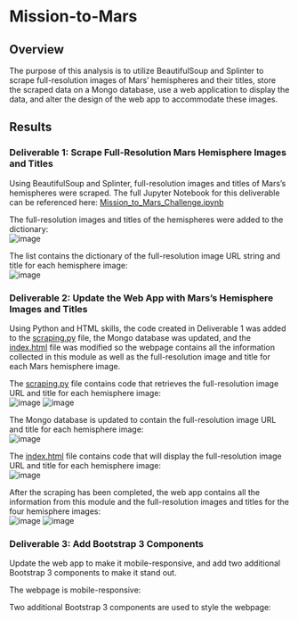 # Mission-to-Mars

## Overview
The purpose of this analysis is to utilize BeautifulSoup and Splinter to scrape full-resolution images of Mars’ hemispheres and their titles, store the scraped data on a Mongo database, use a web application to display the data, and alter the design of the web app to accommodate these images.

## Results 

### Deliverable 1: Scrape Full-Resolution Mars Hemisphere Images and Titles
Using BeautifulSoup and Splinter, full-resolution images and titles of Mars’s hemispheres were scraped. The full Jupyter Notebook for this deliverable can be referenced here: [Mission_to_Mars_Challenge.ipynb](https://github.com/lkachury/Mission-to-Mars/blob/main/Mission_to_Mars_Challenge.ipynb)

The full-resolution images and titles of the hemispheres were added to the dictionary: 
<br /> ![image](https://user-images.githubusercontent.com/108038989/188778788-2042b224-4b88-4b4e-b571-7bfa9203db8a.png)

The list contains the dictionary of the full-resolution image URL string and title for each hemisphere image: 
<br /> ![image](https://user-images.githubusercontent.com/108038989/188778714-9e49bcf2-c3b1-4f50-8182-0b9ad015386d.png)

### Deliverable 2: Update the Web App with Mars’s Hemisphere Images and Titles
Using Python and HTML skills, the code created in Deliverable 1 was added to the [scraping.py](https://github.com/lkachury/Mission-to-Mars/blob/main/scraping.py) file, the Mongo database was updated, and the [index.html](https://github.com/lkachury/Mission-to-Mars/blob/main/templates/index.html) file was modified so the webpage contains all the information collected in this module as well as the full-resolution image and title for each Mars hemisphere image. 

The [scraping.py](https://github.com/lkachury/Mission-to-Mars/blob/main/scraping.py) file contains code that retrieves the full-resolution image URL and title for each hemisphere image: 
<br /> ![image](https://user-images.githubusercontent.com/108038989/188777871-728c00d4-ec54-4b60-b437-b6815b96af08.png)
![image](https://user-images.githubusercontent.com/108038989/188777954-1ee3ecc4-d67c-4c40-9742-b7a0bf297080.png)

The Mongo database is updated to contain the full-resolution image URL and title for each hemisphere image: 
<br /> ![image](https://user-images.githubusercontent.com/108038989/188778054-ddb0bc6d-4d1f-453e-9b58-6aa8993d51ae.png)

The [index.html](https://github.com/lkachury/Mission-to-Mars/blob/main/templates/index.html) file contains code that will display the full-resolution image URL and title for each hemisphere image: 
<br /> ![image](https://user-images.githubusercontent.com/108038989/188778274-96cfcda2-560c-42c2-beac-70296648474a.png)

After the scraping has been completed, the web app contains all the information from this module and the full-resolution images and titles for the four hemisphere images:
<br /> ![image](https://user-images.githubusercontent.com/108038989/188779821-cfe13597-afe3-4f29-b1d7-ca948bb5c600.png)
![image](https://user-images.githubusercontent.com/108038989/188779892-c867552f-cca3-4eb8-935c-76af47cd3615.png)

### Deliverable 3: Add Bootstrap 3 Components
Update the web app to make it mobile-responsive, and add two additional Bootstrap 3 components to make it stand out.


The webpage is mobile-responsive: 

Two additional Bootstrap 3 components are used to style the webpage: 
